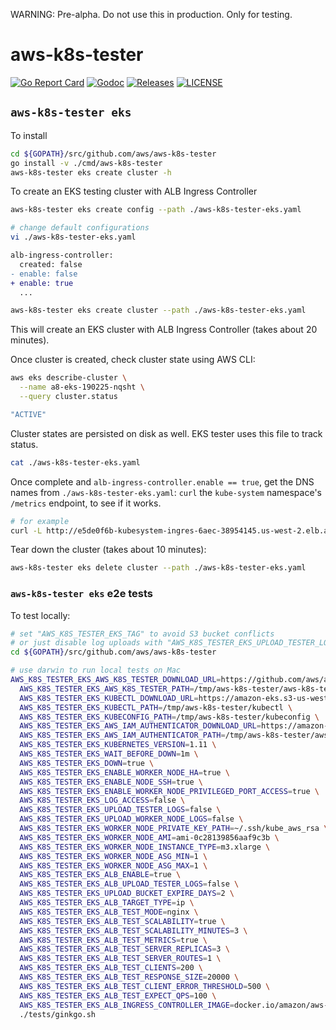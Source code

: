 

WARNING: Pre-alpha. Do not use this in production. Only for testing.


# aws-k8s-tester

[![Go Report Card](https://goreportcard.com/badge/github.com/aws/aws-k8s-tester)](https://goreportcard.com/report/github.com/aws/aws-k8s-tester)
[![Godoc](http://img.shields.io/badge/go-documentation-blue.svg?style=flat-square)](https://godoc.org/github.com/aws/aws-k8s-tester)
[![Releases](https://img.shields.io/github/release/aws/aws-k8s-tester/all.svg?style=flat-square)](https://github.com/aws/aws-k8s-tester/releases)
[![LICENSE](https://img.shields.io/github/license/aws/aws-k8s-tester.svg?style=flat-square)](https://github.com/aws/aws-k8s-tester/blob/master/LICENSE)

## `aws-k8s-tester eks`

To install

```bash
cd ${GOPATH}/src/github.com/aws/aws-k8s-tester
go install -v ./cmd/aws-k8s-tester
aws-k8s-tester eks create cluster -h
```

To create an EKS testing cluster with ALB Ingress Controller

```bash
aws-k8s-tester eks create config --path ./aws-k8s-tester-eks.yaml

# change default configurations
vi ./aws-k8s-tester-eks.yaml
```

```diff
alb-ingress-controller:
  created: false
- enable: false
+ enable: true
  ...
```

```bash
aws-k8s-tester eks create cluster --path ./aws-k8s-tester-eks.yaml
```

This will create an EKS cluster with ALB Ingress Controller (takes about 20 minutes).

Once cluster is created, check cluster state using AWS CLI:

```bash
aws eks describe-cluster \
  --name a8-eks-190225-nqsht \
  --query cluster.status

"ACTIVE"
```

Cluster states are persisted on disk as well. EKS tester uses this file to track status.

```bash
cat ./aws-k8s-tester-eks.yaml
```

Once complete and `alb-ingress-controller.enable == true`, get the DNS names from `./aws-k8s-tester-eks.yaml`: `curl` the `kube-system` namespace's `/metrics` endpoint, to see if it works.

```bash
# for example
curl -L http://e5de0f6b-kubesystem-ingres-6aec-38954145.us-west-2.elb.amazonaws.com/metrics
```

Tear down the cluster (takes about 10 minutes):

```bash
aws-k8s-tester eks delete cluster --path ./aws-k8s-tester-eks.yaml
```

### `aws-k8s-tester eks` e2e tests

To test locally:

```bash
# set "AWS_K8S_TESTER_EKS_TAG" to avoid S3 bucket conflicts
# or just disable log uploads with "AWS_K8S_TESTER_EKS_UPLOAD_TESTER_LOGS=false"
cd ${GOPATH}/src/github.com/aws/aws-k8s-tester

# use darwin to run local tests on Mac
AWS_K8S_TESTER_EKS_AWS_K8S_TESTER_DOWNLOAD_URL=https://github.com/aws/aws-k8s-tester/releases/download/0.2.9/aws-k8s-tester-0.2.9-$(go env GOOS)-amd64 \
  AWS_K8S_TESTER_EKS_AWS_K8S_TESTER_PATH=/tmp/aws-k8s-tester/aws-k8s-tester \
  AWS_K8S_TESTER_EKS_KUBECTL_DOWNLOAD_URL=https://amazon-eks.s3-us-west-2.amazonaws.com/1.11.5/2018-12-06/bin/$(go env GOOS)/amd64/kubectl \
  AWS_K8S_TESTER_EKS_KUBECTL_PATH=/tmp/aws-k8s-tester/kubectl \
  AWS_K8S_TESTER_EKS_KUBECONFIG_PATH=/tmp/aws-k8s-tester/kubeconfig \
  AWS_K8S_TESTER_EKS_AWS_IAM_AUTHENTICATOR_DOWNLOAD_URL=https://amazon-eks.s3-us-west-2.amazonaws.com/1.11.5/2018-12-06/bin/$(go env GOOS)/amd64/aws-iam-authenticator \
  AWS_K8S_TESTER_EKS_AWS_IAM_AUTHENTICATOR_PATH=/tmp/aws-k8s-tester/aws-iam-authenticator \
  AWS_K8S_TESTER_EKS_KUBERNETES_VERSION=1.11 \
  AWS_K8S_TESTER_EKS_WAIT_BEFORE_DOWN=1m \
  AWS_K8S_TESTER_EKS_DOWN=true \
  AWS_K8S_TESTER_EKS_ENABLE_WORKER_NODE_HA=true \
  AWS_K8S_TESTER_EKS_ENABLE_NODE_SSH=true \
  AWS_K8S_TESTER_EKS_ENABLE_WORKER_NODE_PRIVILEGED_PORT_ACCESS=true \
  AWS_K8S_TESTER_EKS_LOG_ACCESS=false \
  AWS_K8S_TESTER_EKS_UPLOAD_TESTER_LOGS=false \
  AWS_K8S_TESTER_EKS_UPLOAD_WORKER_NODE_LOGS=false \
  AWS_K8S_TESTER_EKS_WORKER_NODE_PRIVATE_KEY_PATH=~/.ssh/kube_aws_rsa \
  AWS_K8S_TESTER_EKS_WORKER_NODE_AMI=ami-0c28139856aaf9c3b \
  AWS_K8S_TESTER_EKS_WORKER_NODE_INSTANCE_TYPE=m3.xlarge \
  AWS_K8S_TESTER_EKS_WORKER_NODE_ASG_MIN=1 \
  AWS_K8S_TESTER_EKS_WORKER_NODE_ASG_MAX=1 \
  AWS_K8S_TESTER_EKS_ALB_ENABLE=true \
  AWS_K8S_TESTER_EKS_ALB_UPLOAD_TESTER_LOGS=false \
  AWS_K8S_TESTER_EKS_UPLOAD_BUCKET_EXPIRE_DAYS=2 \
  AWS_K8S_TESTER_EKS_ALB_TARGET_TYPE=ip \
  AWS_K8S_TESTER_EKS_ALB_TEST_MODE=nginx \
  AWS_K8S_TESTER_EKS_ALB_TEST_SCALABILITY=true \
  AWS_K8S_TESTER_EKS_ALB_TEST_SCALABILITY_MINUTES=3 \
  AWS_K8S_TESTER_EKS_ALB_TEST_METRICS=true \
  AWS_K8S_TESTER_EKS_ALB_TEST_SERVER_REPLICAS=3 \
  AWS_K8S_TESTER_EKS_ALB_TEST_SERVER_ROUTES=1 \
  AWS_K8S_TESTER_EKS_ALB_TEST_CLIENTS=200 \
  AWS_K8S_TESTER_EKS_ALB_TEST_RESPONSE_SIZE=20000 \
  AWS_K8S_TESTER_EKS_ALB_TEST_CLIENT_ERROR_THRESHOLD=500 \
  AWS_K8S_TESTER_EKS_ALB_TEST_EXPECT_QPS=100 \
  AWS_K8S_TESTER_EKS_ALB_INGRESS_CONTROLLER_IMAGE=docker.io/amazon/aws-alb-ingress-controller:v1.1.1 \
  ./tests/ginkgo.sh
```
